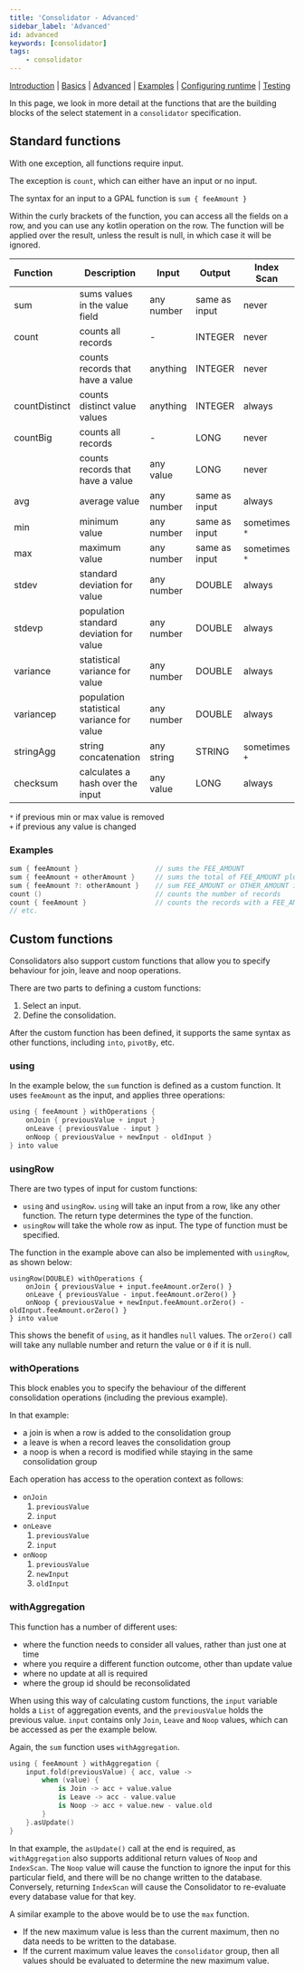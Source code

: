 ```yaml
---
title: 'Consolidator - Advanced'
sidebar_label: 'Advanced'
id: advanced
keywords: [consolidator]
tags:
    - consolidator
---
```


[Introduction](/server-modules/consolidator/introduction) | [Basics](/server-modules/consolidator/basics) |  [Advanced](/server-modules/consolidator/advanced) | [Examples](/server-modules/consolidator/examples) | [Configuring runtime](/server-modules/consolidator/configuring-runtime) | [Testing](/server-modules/consolidator/testing)

In this page, we look in more detail at the functions that are the building blocks of the select statement in a `consolidator` specification.

## Standard functions

With one exception, all functions require input. 

The exception is `count`, which can either have an input or no input.

The syntax for an input to a GPAL function is `sum { feeAmount }`

Within the curly brackets of the function, you can access all the fields on a row, and you can use any kotlin operation on the row. The function will be applied over the result, unless the result is null, in which case it will be ignored.


| Function      | Description                               | Input      | Output        | Index Scan    |
|:--------------|-------------------------------------------|------------|---------------|---------------|
| sum           | sums values in the value field            | any number | same as input | never         |
| count         | counts all records                        | -          | INTEGER       | never         |
|               | counts records that have a value          | anything   | INTEGER       | never         |
| countDistinct | counts distinct value values              | anything   | INTEGER       | always        |
| countBig      | counts all records                        | -          | LONG          | never         |
|               | counts records that have a value          | any value  | LONG          | never         |
| avg           | average value                             | any number | same as input | always        |
| min           | minimum value                             | any number | same as input | sometimes `*` |
| max           | maximum value                             | any number | same as input | sometimes `*` |
| stdev         | standard deviation for value              | any number | DOUBLE        | always        |
| stdevp        | population standard deviation for value   | any number | DOUBLE        | always        |
| variance      | statistical variance for value            | any number | DOUBLE        | always        |
| variancep     | population statistical variance for value | any number | DOUBLE        | always        |
| stringAgg     | string concatenation                      | any string | STRING        | sometimes `+` |
| checksum      | calculates a hash over the input          | any value  | LONG          | always        |

`*` if previous min or max value is removed<br />
`+` if previous any value is changed

### Examples



```kotlin
sum { feeAmount }                   // sums the FEE_AMOUNT
sum { feeAmount + otherAmount }     // sums the total of FEE_AMOUNT plus OTHER_AMOUNT
sum { feeAmount ?: otherAmount }    // sum FEE_AMOUNT or OTHER_AMOUNT if FEE_AMOUNT is null
count ()                            // counts the number of records
count { feeAmount }                 // counts the records with a FEE_AMOUNT
// etc.
```


## Custom functions

Consolidators also support custom functions that allow you to specify behaviour for  join, leave and noop
operations. 

There are two parts to defining a custom functions:

1. Select an input.
2. Define the consolidation.


After the custom function has been defined, it supports the same syntax as other functions, including `into`, `pivotBy`,
etc.

### using

In the example below, the `sum` function is defined as a custom function. It uses `feeAmount` as the input, and applies three operations:

```kotlin
using { feeAmount } withOperations {
    onJoin { previousValue + input }
    onLeave { previousValue - input }
    onNoop { previousValue + newInput - oldInput }
} into value
```

### usingRow

There are two types of input for custom functions: 

- `using` and `usingRow`. `using` will take an input from a row, like any other function. The return type determines the type of the function.
- `usingRow` will take the whole row as input. The type of function must be specified. 

The function in the example above can also be implemented with `usingRow`, as shown below:

```koltin
usingRow(DOUBLE) withOperations {
    onJoin { previousValue + input.feeAmount.orZero() }
    onLeave { previousValue - input.feeAmount.orZero() }
    onNoop { previousValue + newInput.feeAmount.orZero() - oldInput.feeAmount.orZero() }
} into value
```


This shows the benefit of `using`, as it handles `null` values. The `orZero()` call will take any nullable number and return the value or `0` if it is null.

### withOperations

This block enables you to specify the behaviour of the different consolidation operations (including the previous example). 

In that example:

- a join is when a row is added to the consolidation group
- a leave is when a record leaves the consolidation group
- a noop is when a record is modified while staying in the same consolidation group

Each operation has access to the operation context as follows:

- `onJoin`
    1. `previousValue`
    2. `input`
- `onLeave`
    1. `previousValue`
    2. `input`
- `onNoop`
    1. `previousValue`
    2. `newInput`
    2. `oldInput`

### withAggregation

This function has a number of different uses:

- where the function needs to consider all values, rather than just one at time 
- where you require a different function outcome, other than update value 
- where no update at all is required
- where the group id should be reconsolidated

When using this way of calculating custom functions, the `input` variable holds a `List` of aggregation events, and
the `previousValue` holds the previous value. `input` contains only `Join`, `Leave` and `Noop` values, which can
be accessed as per the example below.

Again, the `sum` function uses `withAggregation`.

```kotlin
using { feeAmount } withAggregation {
    input.fold(previousValue) { acc, value ->
        when (value) {
            is Join -> acc + value.value
            is Leave -> acc - value.value
            is Noop -> acc + value.new - value.old
        }
    }.asUpdate()
}
```

In that example, the `asUpdate()` call at the end is required, as `withAggregation` also supports additional return values of `Noop` and
`IndexScan`. The `Noop` value will cause the function to ignore the input for this particular field, and there will
be no change written to the database. Conversely, returning `IndexScan` will cause the Consolidator to re-evaluate every database value for that key.

A similar example to the above would be to use the `max` function. 
- If the new maximum value is less than the current maximum, then no data needs to be written to the database.
- If the current maximum value leaves the `consolidator` group, then all values should be evaluated to determine the new maximum value.
